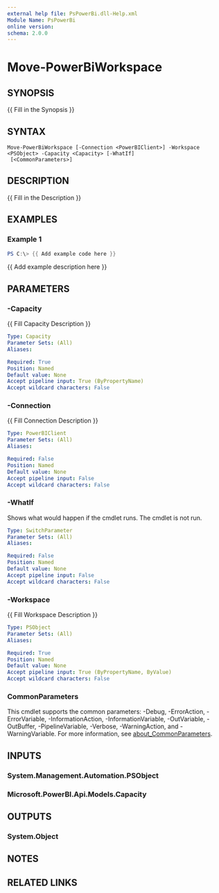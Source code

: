 ```yaml
---
external help file: PsPowerBi.dll-Help.xml
Module Name: PsPowerBi
online version:
schema: 2.0.0
---
```


# Move-PowerBiWorkspace

## SYNOPSIS
{{ Fill in the Synopsis }}

## SYNTAX

```
Move-PowerBiWorkspace [-Connection <PowerBIClient>] -Workspace <PSObject> -Capacity <Capacity> [-WhatIf]
 [<CommonParameters>]
```

## DESCRIPTION
{{ Fill in the Description }}

## EXAMPLES

### Example 1
```powershell
PS C:\> {{ Add example code here }}
```

{{ Add example description here }}

## PARAMETERS

### -Capacity
{{ Fill Capacity Description }}

```yaml
Type: Capacity
Parameter Sets: (All)
Aliases:

Required: True
Position: Named
Default value: None
Accept pipeline input: True (ByPropertyName)
Accept wildcard characters: False
```

### -Connection
{{ Fill Connection Description }}

```yaml
Type: PowerBIClient
Parameter Sets: (All)
Aliases:

Required: False
Position: Named
Default value: None
Accept pipeline input: False
Accept wildcard characters: False
```

### -WhatIf
Shows what would happen if the cmdlet runs.
The cmdlet is not run.

```yaml
Type: SwitchParameter
Parameter Sets: (All)
Aliases:

Required: False
Position: Named
Default value: None
Accept pipeline input: False
Accept wildcard characters: False
```

### -Workspace
{{ Fill Workspace Description }}

```yaml
Type: PSObject
Parameter Sets: (All)
Aliases:

Required: True
Position: Named
Default value: None
Accept pipeline input: True (ByPropertyName, ByValue)
Accept wildcard characters: False
```

### CommonParameters
This cmdlet supports the common parameters: -Debug, -ErrorAction, -ErrorVariable, -InformationAction, -InformationVariable, -OutVariable, -OutBuffer, -PipelineVariable, -Verbose, -WarningAction, and -WarningVariable. For more information, see [about_CommonParameters](http://go.microsoft.com/fwlink/?LinkID=113216).

## INPUTS

### System.Management.Automation.PSObject

### Microsoft.PowerBI.Api.Models.Capacity

## OUTPUTS

### System.Object
## NOTES

## RELATED LINKS
